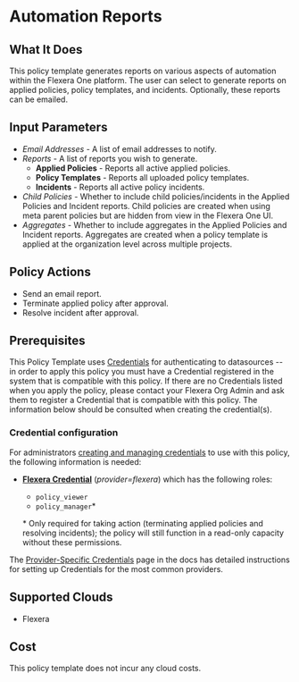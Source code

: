 # Automation Reports

## What It Does

This policy template generates reports on various aspects of automation within the Flexera One platform. The user can select to generate reports on applied policies, policy templates, and incidents. Optionally, these reports can be emailed.

## Input Parameters

- *Email Addresses* - A list of email addresses to notify.
- *Reports* - A list of reports you wish to generate.
  - **Applied Policies** - Reports all active applied policies.
  - **Policy Templates** - Reports all uploaded policy templates.
  - **Incidents** - Reports all active policy incidents.
- *Child Policies* - Whether to include child policies/incidents in the Applied Policies and Incident reports. Child policies are created when using meta parent policies but are hidden from view in the Flexera One UI.
- *Aggregates* - Whether to include aggregates in the Applied Policies and Incident reports. Aggregates are created when a policy template is applied at the organization level across multiple projects.

## Policy Actions

- Send an email report.
- Terminate applied policy after approval.
- Resolve incident after approval.

## Prerequisites

This Policy Template uses [Credentials](https://docs.flexera.com/flexera/EN/Automation/ManagingCredentialsExternal.htm) for authenticating to datasources -- in order to apply this policy you must have a Credential registered in the system that is compatible with this policy. If there are no Credentials listed when you apply the policy, please contact your Flexera Org Admin and ask them to register a Credential that is compatible with this policy. The information below should be consulted when creating the credential(s).

### Credential configuration

For administrators [creating and managing credentials](https://docs.flexera.com/flexera/EN/Automation/ManagingCredentialsExternal.htm) to use with this policy, the following information is needed:

- [**Flexera Credential**](https://docs.flexera.com/flexera/EN/Automation/ProviderCredentials.htm) (*provider=flexera*) which has the following roles:
  - `policy_viewer`
  - `policy_manager`*

  \* Only required for taking action (terminating applied policies and resolving incidents); the policy will still function in a read-only capacity without these permissions.

The [Provider-Specific Credentials](https://docs.flexera.com/flexera/EN/Automation/ProviderCredentials.htm) page in the docs has detailed instructions for setting up Credentials for the most common providers.

## Supported Clouds

- Flexera

## Cost

This policy template does not incur any cloud costs.
